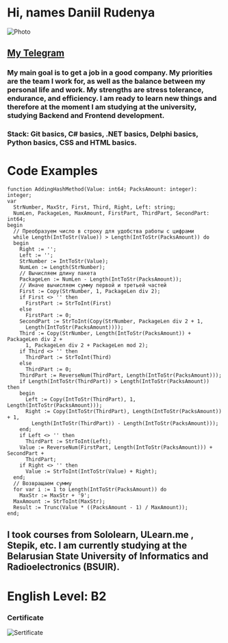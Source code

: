 # Hi, names Daniil Rudenya

![Photo](/rsschool-cv/avatar.jpg)

## [My Telegram](https://t.me/Daniil_Rudenya)

### My main goal is to get a job in a good company. My priorities are the team I work for, as well as the balance between my personal life and work. My strengths are stress tolerance, endurance, and efficiency. I am ready to learn new things and therefore at the moment I am studying at the university, studying Backend and Frontend development. 

### Stack: Git basics, C# basics, .NET basics, Delphi basics, Python basics, CSS and HTML basics.



# Code Examples
```Delphi
function AddingHashMethod(Value: int64; PacksAmount: integer): integer;
var
  StrNumber, MaxStr, First, Third, Right, Left: string;
  NumLen, PackageLen, MaxAmount, FirstPart, ThirdPart, SecondPart: int64;
begin
  // Преобразуем число в строку для удобства работы с цифрами
  while Length(IntToStr(Value)) > Length(IntToStr(PacksAmount)) do
  begin
    Right := '';
    Left := '';
    StrNumber := IntToStr(Value);
    NumLen := Length(StrNumber);
    // Вычисляем длину пакета
    PackageLen := NumLen - Length(IntToStr(PacksAmount));
    // Иначе вычисляем сумму первой и третьей частей
    First := Copy(StrNumber, 1, PackageLen div 2);
    if First <> '' then
      FirstPart := StrToInt(First)
    else
      FirstPart := 0;
    SecondPart := StrToInt(Copy(StrNumber, PackageLen div 2 + 1,
      Length(IntToStr(PacksAmount))));
    Third := Copy(StrNumber, Length(IntToStr(PacksAmount)) + PackageLen div 2 +
      1, PackageLen div 2 + PackageLen mod 2);
    if Third <> '' then
      ThirdPart := StrToInt(Third)
    else
      ThirdPart := 0;
    ThirdPart := ReverseNum(ThirdPart, Length(IntToStr(PacksAmount)));
    if Length(IntToStr(ThirdPart)) > Length(IntToStr(PacksAmount)) then
    begin
      Left := Copy(IntToStr(ThirdPart), 1, Length(IntToStr(PacksAmount)));
      Right := Copy(IntToStr(ThirdPart), Length(IntToStr(PacksAmount)) + 1,
        Length(IntToStr(ThirdPart)) - Length(IntToStr(PacksAmount)));
    end;
    if Left <> '' then
      ThirdPart := StrToInt(Left);
    Value := ReverseNum(FirstPart, Length(IntToStr(PacksAmount))) + SecondPart +
      ThirdPart;
    if Right <> '' then
      Value := StrToInt(IntToStr(Value) + Right);
  end;
  // Возвращаем сумму
  for var i := 1 to Length(IntToStr(PacksAmount)) do
    MaxStr := MaxStr + '9';
  MaxAmount := StrToInt(MaxStr);
  Result := Trunc(Value * ((PacksAmount - 1) / MaxAmount));
end;
```

## I took courses from Sololearn, ULearn.me , Stepik, etc. I am currently studying at the Belarusian State University of Informatics and Radioelectronics (BSUIR).


# English Level: B2
### Certificate
![Sertificate](/rsschool-cv/EF%20SET%20Certificate_page-0001.jpg)